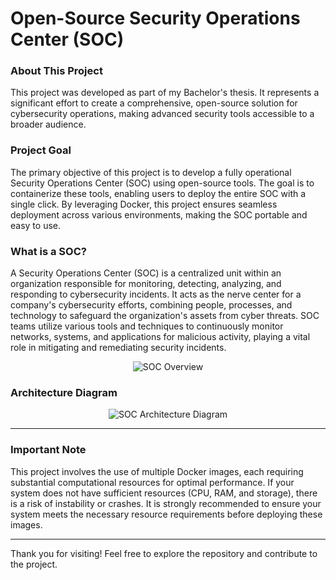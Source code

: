 # Open-Source Security Operations Center (SOC)

### About This Project

This project was developed as part of my Bachelor's thesis. It represents a significant effort to create a comprehensive, open-source solution for cybersecurity operations, making advanced security tools accessible to a broader audience.

### Project Goal

The primary objective of this project is to develop a fully operational Security Operations Center (SOC) using open-source tools. The goal is to containerize these tools, enabling users to deploy the entire SOC with a single click. By leveraging Docker, this project ensures seamless deployment across various environments, making the SOC portable and easy to use.

### What is a SOC?

A Security Operations Center (SOC) is a centralized unit within an organization responsible for monitoring, detecting, analyzing, and responding to cybersecurity incidents. It acts as the nerve center for a company's cybersecurity efforts, combining people, processes, and technology to safeguard the organization's assets from cyber threats. SOC teams utilize various tools and techniques to continuously monitor networks, systems, and applications for malicious activity, playing a vital role in mitigating and remediating security incidents.

<p align="center">
  <img src="https://github.com/phrp720/OpenSource-Security-Operation-Center/assets/60779103/3d56ad4c-af6a-43bd-a45e-a0febea2422c" alt="SOC Overview" />
</p>

### Architecture Diagram

<p align="center">
  <img src="https://github.com/phrp720/OpenSource-Security-Operation-Center/assets/60779103/6e6077f7-5167-44db-a82e-b7b4ea9e4dc5" alt="SOC Architecture Diagram" />
</p>

---

### Important Note

This project involves the use of multiple Docker images, each requiring substantial computational resources for optimal performance. If your system does not have sufficient resources (CPU, RAM, and storage), there is a risk of instability or crashes. It is strongly recommended to ensure your system meets the necessary resource requirements before deploying these images.

---

Thank you for visiting! Feel free to explore the repository and contribute to the project.
